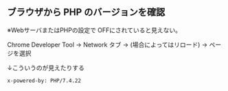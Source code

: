 ## ブラウザから PHP のバージョンを確認
※WebサーバまたはPHPの設定で OFFにされていると見えない。  

Chrome Developer Tool -> Network タブ -> (場合によってはリロード) -> ページを選択  

↓こういうのが見えたりする
```
x-powered-by: PHP/7.4.22
```

